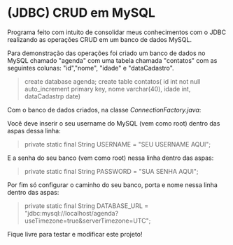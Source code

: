 # (JDBC) CRUD em MySQL

Programa feito com intuito de consolidar meus conhecimentos com o JDBC realizando as operações CRUD em um banco de dados MySQL.

Para demonstração das operações foi criado um banco de dados no MySQL chamado "agenda" com uma tabela chamada "contatos" com as seguintes colunas:
"id","nome", "idade" e "dataCadastro".

>create database agenda;
> create table contatos(
> id int not null auto_increment primary key,
> nome varchar(40),
> idade int,
> dataCadastrp date)

Com o banco de dados criados, na classe *ConnectionFactory.java*:

Você deve inserir o seu username do MySQL (vem como root) dentro das aspas dessa linha:

> private static final String USERNAME = "SEU USERNAME AQUI";

E a senha do seu banco (vem como root) nessa linha dentro das aspas:
>	private static final String PASSWORD = "SUA SENHA AQUI";

Por fim só configurar o caminho do seu banco, porta e nome nessa linha dentro das aspas:
> private static final String DATABASE_URL = "jdbc:mysql://localhost/agenda?useTimezone=true&serverTimezone=UTC";

Fique livre para testar e modificar este projeto!
